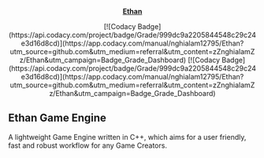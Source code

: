 <p align="center"><a href=""><b>Ethan</b></a></p>
<p align="center">
[![Codacy Badge](https://api.codacy.com/project/badge/Grade/999dc9a2205844548c29c24e3d16d8cd)](https://app.codacy.com/manual/nghialam12795/Ethan?utm_source=github.com&utm_medium=referral&utm_content=zZnghialamZz/Ethan&utm_campaign=Badge_Grade_Dashboard)
[![Codacy Badge](https://api.codacy.com/project/badge/Grade/999dc9a2205844548c29c24e3d16d8cd)](https://app.codacy.com/manual/nghialam12795/Ethan?utm_source=github.com&utm_medium=referral&utm_content=zZnghialamZz/Ethan&utm_campaign=Badge_Grade_Dashboard)
</p>

Ethan Game Engine
---
A lightweight Game Engine written in C++, which aims for a user friendly, fast
and robust workflow for any Game Creators.
